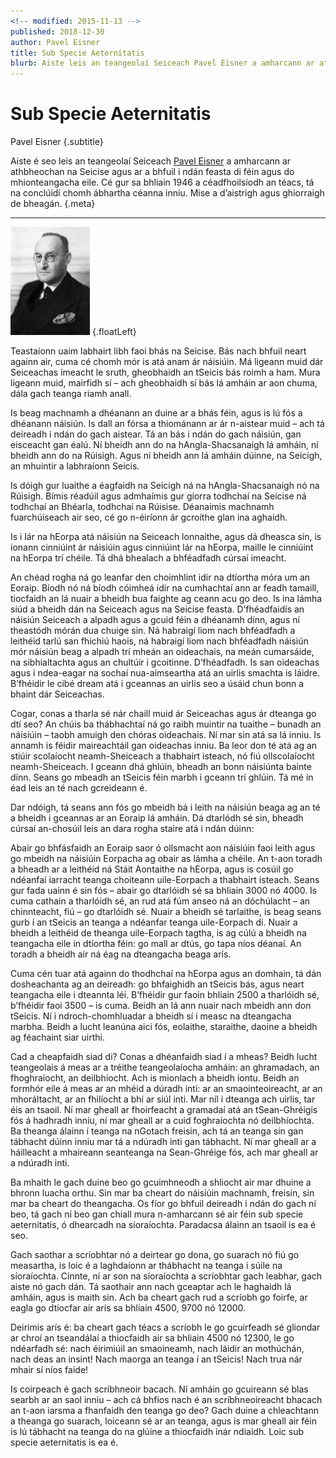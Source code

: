 ```yaml
---
<!-- modified: 2015-11-13 -->
published: 2018-12-30
author: Pavel Eisner
title: Sub Specie Aeternitatis
blurb: Aiste leis an teangeolaí Seiceach Pavel Eisner a amharcann ar athbheochan na Seicise agus ar a bhfuil i ndán feasta di féin agus do mhionteangacha eile.
---
```


# Sub Specie Aeternitatis

Pavel Eisner {.subtitle}

Aiste é seo leis an teangeolaí Seiceach [Pavel Eisner](http://en.wikipedia.org/wiki/Pavel_Eisner) a amharcann ar athbheochan na Seicise agus ar a bhfuil i ndán feasta di féin agus do mhionteangacha eile. Cé gur sa bhliain 1946 a céadfhoilsíodh an téacs, tá na conclúidí chomh ábhartha céanna inniu. Mise a d’aistrigh agus ghiorraigh de bheagán. {.meta}

---

![Pavel Eisner](pavel-eisner.jpg) {.floatLeft}

Teastaíonn uaim labhairt libh faoi bhás na Seicise. Bás nach bhfuil neart againn air, cuma cé chomh mór is atá anam ár náisiúin. Má ligeann muid dár Seiceachas imeacht le sruth, gheobhaidh an tSeicis bás roimh a ham. Mura ligeann muid, mairfidh sí – ach gheobhaidh sí bás lá amháin ar aon chuma, dála gach teanga riamh anall.

Is beag machnamh a dhéanann an duine ar a bhás féin, agus is lú fós a dhéanann náisiún. Is dall an fórsa a thiománann ar ár n-aistear muid – ach tá deireadh i ndán do gach aistear. Tá an bás i ndán do gach náisiún, gan eisceacht gan éalú. Ní bheidh ann do na hAngla-Shacsanaigh lá amháin, ní bheidh ann do na Rúisigh. Agus ní bheidh ann lá amháin dúinne, na Seicigh, an mhuintir a labhraíonn Seicis.

Is dóigh gur luaithe a éagfaidh na Seicigh ná na hAngla-Shacsanaigh nó na Rúisigh. Bímis réadúil agus admhaímis gur giorra todhchaí na Seicise ná todhchaí an Bhéarla, todhchaí na Rúisise. Déanaimis machnamh fuarchúiseach air seo, cé go n-éiríonn ár gcroíthe glan ina aghaidh.

Is i lár na hEorpa atá náisiún na Seiceach lonnaithe, agus dá dheasca sin, is ionann cinniúint ár náisiúin agus cinniúint lár na hEorpa, maille le cinniúint na hEorpa trí chéile. Tá dhá bhealach a bhféadfadh cúrsaí imeacht.

An chéad rogha ná go leanfar den choimhlint idir na dtíortha móra um an Eoraip. Bíodh nó ná bíodh cóimheá idir na cumhachtaí ann ar feadh tamaill, tiocfaidh an lá nuair a bheidh bua faighte ag ceann acu go deo. Is ina lámha siúd a bheidh dán na Seiceach agus na Seicise feasta. D’fhéadfaidís an náisiún Seiceach a alpadh agus a gcuid féin a dhéanamh dínn, agus ní theastódh mórán dua chuige sin. Ná habraigí liom nach bhféadfadh a leithéid tarlú san fhichiú haois, ná habraigí liom nach bhféadfadh náisiún mór náisiún beag a alpadh trí mheán an oideachais, na meán cumarsáide, na sibhialtachta agus an chultúir i gcoitinne. D’fhéadfadh. Is san oideachas agus i ndea-eagar na sochaí nua-aimseartha atá an uirlis smachta is láidre. B’fhéidir le cibé dream atá i gceannas an uirlis seo a úsáid chun bonn a bhaint dár Seiceachas.

Cogar, conas a tharla sé nár chaill muid ár Seiceachas agus ár dteanga go dtí seo? An chúis ba thábhachtaí ná go raibh muintir na tuaithe – bunadh an náisiúin – taobh amuigh den chóras oideachais. Ní mar sin atá sa lá inniu. Is annamh is féidir maireachtáil gan oideachas inniu. Ba leor don té atá ag an stiúir scolaíocht neamh-Sheiceach a thabhairt isteach, nó fiú ollscolaíocht neamh-Sheiceach. I gceann dhá ghlúin, bheadh an bonn náisiúnta bainte dínn. Seans go mbeadh an tSeicis féin marbh i gceann trí ghlúin. Tá mé in éad leis an té nach gcreideann é.

Dar ndóigh, tá seans ann fós go mbeidh bá i leith na náisiún beaga ag an té a bheidh i gceannas ar an Eoraip lá amháin. Dá dtarlódh sé sin, bheadh cúrsaí an-chosúil leis an dara rogha staire atá i ndán dúinn:

Abair go bhfásfaidh an Eoraip saor ó ollsmacht aon náisiúin faoi leith agus go mbeidh na náisiúin Eorpacha ag obair as lámha a chéile. An t-aon toradh a bheadh ar a leithéid ná Stáit Aontaithe na hEorpa, agus is cosúil go ndéanfaí iarracht teanga choiteann uile-Eorpach a thabhairt isteach. Seans gur fada uainn é sin fós – abair go dtarlóidh sé sa bhliain 3000 nó 4000. Is cuma cathain a tharlóidh sé, an rud atá fúm anseo ná an dóchúlacht – an chinnteacht, fiú – go dtarlóidh sé. Nuair a bheidh sé tarlaithe, is beag seans gurb í an tSeicis an teanga a ndéanfar teanga uile-Eorpach di. Nuair a bheidh a leithéid de theanga uile-Eorpach tagtha, is ag cúlú a bheidh na teangacha eile in dtíortha féin: go mall ar dtús, go tapa níos déanaí. An toradh a bheidh air ná éag na dteangacha beaga arís.

Cuma cén tuar atá againn do thodhchaí na hEorpa agus an domhain, tá dán dosheachanta ag an deireadh: go bhfaighidh an tSeicis bás, agus neart teangacha eile i dteannta léi. B’fhéidir gur faoin bhliain 2500 a tharlóidh sé, b’fhéidir faoi 3500 – is cuma. Beidh an lá ann nuair nach mbeidh ann don tSeicis. Ní i ndroch-chomhluadar a bheidh sí i measc na dteangacha marbha. Beidh a lucht leanúna aici fós, eolaithe, staraithe, daoine a bheidh ag féachaint siar uirthi.

Cad a cheapfaidh siad di? Conas a dhéanfaidh siad í a mheas? Beidh lucht teangeolais á meas ar a tréithe teangeolaíocha amháin: an ghramadach, an fhoghraíocht, an deilbhíocht. Ach is mionlach a bheidh iontu. Beidh an formhór eile á meas ar an mhéid a dúradh inti: ar an smaointeoireacht, ar an mhoráltacht, ar an fhilíocht a bhí ar siúl inti. Mar níl i dteanga ach uirlis, tar éis an tsaoil. Ní mar gheall ar fhoirfeacht a gramadaí atá an tSean-Ghréigis fós á hadhradh inniu, ní mar gheall ar a cuid foghraíochta nó deilbhíochta. Ba theanga álainn í teanga na nGotach freisin, ach tá an teanga sin gan tábhacht dúinn inniu mar tá a ndúradh inti gan tábhacht. Ní mar gheall ar a háilleacht a mhaireann seanteanga na Sean-Ghréige fós, ach mar gheall ar a ndúradh inti.

Ba mhaith le gach duine beo go gcuimhneodh a shliocht air mar dhuine a bhronn luacha orthu. Sin mar ba cheart do náisiúin machnamh, freisin, sin mar ba cheart do theangacha. Os fíor go bhfuil deireadh i ndán do gach ní beo, tá gach ní beo gan chiall mura n-amharcann sé air féin sub specie aeternitatis, ó dhearcadh na síoraíochta. Paradacsa álainn an tsaoil is ea é seo.

Gach saothar a scríobhtar nó a deirtear go dona, go suarach nó fiú go measartha, is loic é a laghdaíonn ar thábhacht na teanga i súile na síoraíochta. Cinnte, ní ar son na síoraíochta a scríobhtar gach leabhar, gach aiste nó gach dán. Tá saothair ann nach gceaptar ach le haghaidh lá amháin, agus is maith sin. Ach ba cheart gach rud a scríobh go foirfe, ar eagla go dtiocfar air arís sa bhliain 4500, 9700 nó 12000.

Deirimis arís é: ba cheart gach téacs a scríobh le go gcuirfeadh sé gliondar ar chroí an tseandálaí a thiocfaidh air sa bhliain 4500 nó 12300, le go ndéarfadh sé: nach éirimiúil an smaoineamh, nach láidir an mothúchán, nach deas an insint! Nach maorga an teanga í an tSeicis! Nach trua nár mhair sí níos faide!

Is coirpeach é gach scríbhneoir bacach. Ní amháin go gcuireann sé blas searbh ar an saol inniu – ach cá bhfios nach é an scríbhneoireacht bhacach an t-aon iarsma a fhanfaidh den teanga go deo? Gach duine a chleachtann a theanga go suarach, loiceann sé ar an teanga, agus is mar gheall air féin is lú tábhacht na teanga do na glúine a thiocfaidh inár ndiaidh. Loic sub specie aeternitatis is ea é.
